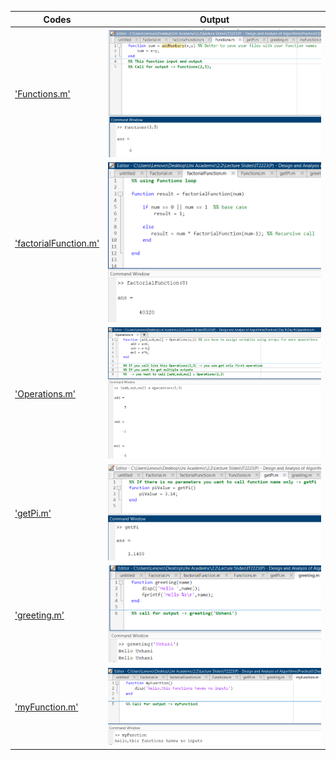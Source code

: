 
  | Codes | Output |
  |-------|--------|
  |['Functions.m'](./Functions.m)|![Functions.png](./Functions.png)|
  |['factorialFunction.m'](./factorialFunction.m)|![factorialFunction.png](./factorialFunction.png)|
  |['Operations.m'](./Operations.m)|![Operations.png](./Operations.png)|
  |['getPi.m'](./getPi.m)|![getPi.png](./getPi.png)|
  |['greeting.m'](./greeting.m)|![greeting.png](./greeting.png)|
  |['myFunction.m'](./myFunction.m)|![myFunction.png](./myFunction.png)|
